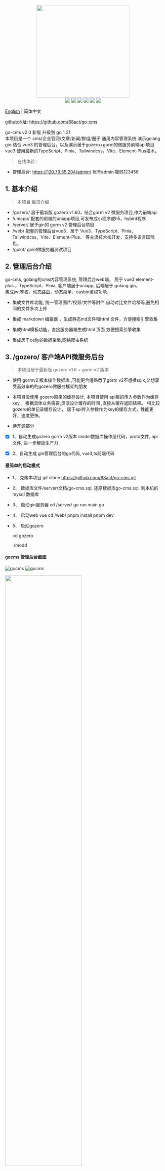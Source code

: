 <div align=center>
<img src="https://cms.88act.com/res/img/go-cms.png" width=300" height="300" />
</div>
<div align=center>
<img src="https://img.shields.io/badge/golang-1.21-blue"/>
<img src="https://img.shields.io/badge/go-zero-blue"/>
<img src="https://img.shields.io/badge/gin-1.6.3-blue"/>
<img src="https://img.shields.io/badge/vue-3.3.7-blue"/> 
<img src="https://img.shields.io/badge/vite-4.5.0-blue"/> 
<img src="https://img.shields.io/badge/typescript-5.2.2-blue"/> 
 
</div>

[English](./README-en.md) | 简体中文

 
[github地址](https://github.com/88act/go-cms): https://github.com/88act/go-cms
 
go-cms v2.0 新版 升级到 go 1.21    
本项目是一个 cms/企业官网/文章/新闻/群组/圈子 通用内容管理系统 
演示golang gin  结合 vue3 的管理后台，以及演示居于gozero+gorm的微服务前端api项目 
vue3 使用最新的TypeScript、Pinia、Tailwindcss，Vite、Element-Plus技术。

> 在线体验： 
- 管理后台: https://120.79.55.204/admin/  账号admin  密码123456    

 
## 1. 基本介绍

> 本项目 目录介绍
-  /gozero/ 居于最新版 gozero v1.60，结合gorm v2 微服务项目,作为前端api
-  /uniapp/ 配套的前端的uniapp项目,可发布成小程序或h5，hybird程序 
-  /server/ 居于gin的 gorm v2 管理后台项目
-  /web/ 配套的管理后台vue3，居于 Vue3、TypeScript、Pinia、Tailwindcss，Vite、Element-Plus、 等主流技术栈开发，支持多语言国际化。
-  /gokit/ gokit微服务器测试项目
 


## 2.  管理后台介绍
go-cms, golang的cms内容管理系统,
  管理后台web端， 居于 vue3 element-plus ，TypeScript、Pinia,
  客户端居于uniapp,
  后端居于 golang gin，  
  集成jwt鉴权，动态路由，动态菜单，casbin鉴权功能. 

-  集成文件库功能, 统一管理图片/视频/文件等附件,自动对比文件哈希码,避免相同的文件多次上传

-  集成 markdown 编辑器 ，生成静态md文件和html 文件，方便搜索引擎收集

-  集成html模板功能，直接服务器端生成html 页面 方便搜索引擎收集

-  集成居于celly的数据采集,网络爬虫系统
                                                      
                                                      
## 3.  /gozero/ 客户端API微服务后台 

>  本项目居于最新版 gozero v1.6 + gorm v2 版本 
-  使用 gormv2 版本操作数据库 ,可能更合适熟悉了gorm v2不想换sqlx,又想享受高效率的的gozero微服务框架的朋友   
-  本项目没使用 gozero原来的缓存设计, 本项目使用 api层的传入参数作为缓存key ，根据具体业务需要,灵活设计缓存的时间 ,直接从缓存返回结果。 相比较gozero的单记录缓存设计， 居于api传入参数作为key的缓存方式，性能更好，速度更快。  
 
-  待开源部分   
- [x] 1、自动生成gozero gorm v2版本 model数据库操作层代码，proto文件, api文件, 进一步解放生产力 
- [x] 2、自动生成 gin管理后台的go代码, vue3,ts前端代码 
  

####  最简单的启动模式
- 1、  克隆本项目
    git clone https://github.com/88act/go-cms.git

- 2、 数据库文件/server/文档/go-cms.sql, 还原数据库go-cms.sql, 到本机的mysql 数据库

- 3、 启动gin服务器 
      cd /server/
      go run main.go 

- 4、 启动web vue
      cd /web/ 
      pnpm install 
      pnpm dev 

- 5、 启动gozero  

    cd gozero

    ./modd  
 




####  gocms 管理后台截图
![gocms](https://120.79.55.204/res/img/cms1.jpg)
![gocms](https://120.79.55.204/res/img/cms2.jpg)

<img src="https://120.79.55.204/res/img/cms1.jpg" width = "70%" />
<img src="https://120.79.55.204/res/img/cms2.jpg" width = "70%" />
<img src="https://120.79.55.204/res/img/cms3.jpg" width = "70%" />
<img src="https://120.79.55.204/res/img/cms4.jpg" width = "70%" />
<img src="https://120.79.55.204/res/img/cms5.jpg" width = "70%" />
<img src="https://120.79.55.204/res/img/cms6.jpg" width = "70%" />

